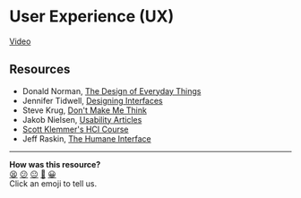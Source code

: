 User Experience (UX)
====================

[Video](https://www.youtube.com/watch?v=wJGReM7cie4)

Resources
---------

* Donald Norman, [The Design of Everyday Things](http://www.amazon.co.uk/Design-Everyday-Things-revised-expanded/dp/0262525674)
* Jennifer Tidwell, [Designing Interfaces](http://www.amazon.co.uk/Designing-Interfaces-Jenifer-Tidwell/dp/1449379702)
* Steve Krug, [Don't Make Me Think](http://www.amazon.co.uk/Dont-Make-Me-Think-Usability/dp/0321344758)
* Jakob Nielsen, [Usability Articles](http://www.nngroup.com/articles/)
* [Scott Klemmer's HCI Course](https://www.coursera.org/course/hcidesign)
* Jeff Raskin, [The Humane Interface](http://www.amazon.co.uk/Humane-Interface-Directions-Designing-Interactive/dp/0201379376)

<!-- BEGIN GENERATED SECTION DO NOT EDIT -->

---

**How was this resource?**  
[😫](https://airtable.com/shrUJ3t7KLMqVRFKR?prefill_Repository=course&prefill_File=pills/ux.md&prefill_Sentiment=😫) [😕](https://airtable.com/shrUJ3t7KLMqVRFKR?prefill_Repository=course&prefill_File=pills/ux.md&prefill_Sentiment=😕) [😐](https://airtable.com/shrUJ3t7KLMqVRFKR?prefill_Repository=course&prefill_File=pills/ux.md&prefill_Sentiment=😐) [🙂](https://airtable.com/shrUJ3t7KLMqVRFKR?prefill_Repository=course&prefill_File=pills/ux.md&prefill_Sentiment=🙂) [😀](https://airtable.com/shrUJ3t7KLMqVRFKR?prefill_Repository=course&prefill_File=pills/ux.md&prefill_Sentiment=😀)  
Click an emoji to tell us.

<!-- END GENERATED SECTION DO NOT EDIT -->
